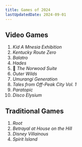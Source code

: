 ```yaml
---
title: Games of 2024
lastUpdatedDate: 2024-09-01
---
```


## Video Games

1. _Kid A Mnesia Exhibition_
2. _Kentucky Route Zero_
3. _Balatro_
4. _Hades_
5. 🔁 _The Norwood Suite_
6. _Outer Wilds_
7. _Umurangi Generation_
8. _Tales from Off-Peak City Vol. 1_
9. _Paratopic_
10. _Disco Elysium_

## Traditional Games

1. _Root_
2. _Betrayal at House on the Hill_
3. _Disney Villainous_
4. _Spirit Island_
